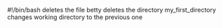 #!/bin/bash
deletes the file betty
deletes the directory my_first_directory
changes working directory to the previous one
